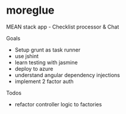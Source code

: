 # moreglue
MEAN stack app - Checklist processor &amp; Chat

Goals
* Setup grunt as task runner
* use jshint
* learn testing with jasmine
* deploy to azure
* understand angular dependency injections
* implement 2 factor auth

Todos
* refactor controller logic to factories
